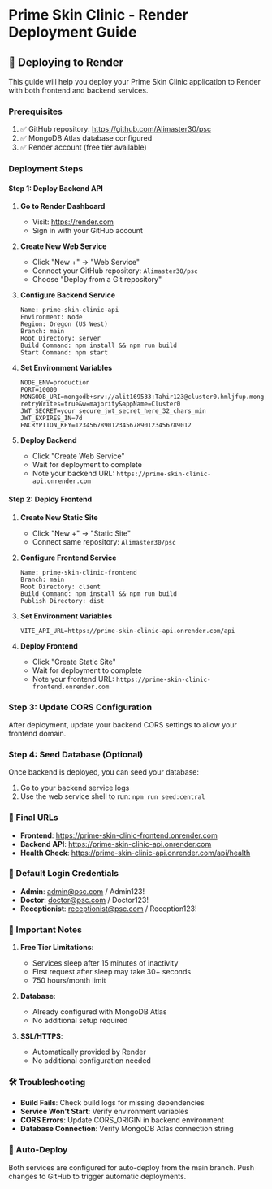 # Prime Skin Clinic - Render Deployment Guide

## 🚀 Deploying to Render

This guide will help you deploy your Prime Skin Clinic application to Render with both frontend and backend services.

### Prerequisites

1. ✅ GitHub repository: https://github.com/Alimaster30/psc
2. ✅ MongoDB Atlas database configured
3. ✅ Render account (free tier available)

### Deployment Steps

#### Step 1: Deploy Backend API

1. **Go to Render Dashboard**
   - Visit: https://render.com
   - Sign in with your GitHub account

2. **Create New Web Service**
   - Click "New +" → "Web Service"
   - Connect your GitHub repository: `Alimaster30/psc`
   - Choose "Deploy from a Git repository"

3. **Configure Backend Service**
   ```
   Name: prime-skin-clinic-api
   Environment: Node
   Region: Oregon (US West)
   Branch: main
   Root Directory: server
   Build Command: npm install && npm run build
   Start Command: npm start
   ```

4. **Set Environment Variables**
   ```
   NODE_ENV=production
   PORT=10000
   MONGODB_URI=mongodb+srv://alit169533:Tahir123@cluster0.hmljfup.mongodb.net/pakskincare?retryWrites=true&w=majority&appName=Cluster0
   JWT_SECRET=your_secure_jwt_secret_here_32_chars_min
   JWT_EXPIRES_IN=7d
   ENCRYPTION_KEY=12345678901234567890123456789012
   ```

5. **Deploy Backend**
   - Click "Create Web Service"
   - Wait for deployment to complete
   - Note your backend URL: `https://prime-skin-clinic-api.onrender.com`

#### Step 2: Deploy Frontend

1. **Create New Static Site**
   - Click "New +" → "Static Site"
   - Connect same repository: `Alimaster30/psc`

2. **Configure Frontend Service**
   ```
   Name: prime-skin-clinic-frontend
   Branch: main
   Root Directory: client
   Build Command: npm install && npm run build
   Publish Directory: dist
   ```

3. **Set Environment Variables**
   ```
   VITE_API_URL=https://prime-skin-clinic-api.onrender.com/api
   ```

4. **Deploy Frontend**
   - Click "Create Static Site"
   - Wait for deployment to complete
   - Note your frontend URL: `https://prime-skin-clinic-frontend.onrender.com`

### Step 3: Update CORS Configuration

After deployment, update your backend CORS settings to allow your frontend domain.

### Step 4: Seed Database (Optional)

Once backend is deployed, you can seed your database:
1. Go to your backend service logs
2. Use the web service shell to run: `npm run seed:central`

### 🔗 Final URLs

- **Frontend**: https://prime-skin-clinic-frontend.onrender.com
- **Backend API**: https://prime-skin-clinic-api.onrender.com
- **Health Check**: https://prime-skin-clinic-api.onrender.com/api/health

### 🔐 Default Login Credentials

- **Admin**: admin@psc.com / Admin123!
- **Doctor**: doctor@psc.com / Doctor123!
- **Receptionist**: receptionist@psc.com / Reception123!

### 📝 Important Notes

1. **Free Tier Limitations**:
   - Services sleep after 15 minutes of inactivity
   - First request after sleep may take 30+ seconds
   - 750 hours/month limit

2. **Database**:
   - Already configured with MongoDB Atlas
   - No additional setup required

3. **SSL/HTTPS**:
   - Automatically provided by Render
   - No additional configuration needed

### 🛠️ Troubleshooting

- **Build Fails**: Check build logs for missing dependencies
- **Service Won't Start**: Verify environment variables
- **CORS Errors**: Update CORS_ORIGIN in backend environment
- **Database Connection**: Verify MongoDB Atlas connection string

### 🔄 Auto-Deploy

Both services are configured for auto-deploy from the main branch. Push changes to GitHub to trigger automatic deployments.
